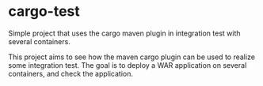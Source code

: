 cargo-test
==========

Simple project that uses the cargo maven plugin in integration test with several containers.

This project aims to see how the maven cargo plugin can be used to realize some integration test. The goal is to deploy a WAR application on several containers, and check the application.
